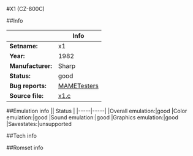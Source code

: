 #X1 (CZ-800C)

##Info

||Info|
|-----|-----|
|**Setname:**|x1
|**Year:**|1982
|**Manufacturer:**|Sharp
|**Status:**|good
|**Bug reports:**|[MAMETesters](http://mametesters.org/view_all_set.php?type=1&temporary=y&search=x1.c)
|**Source file:**|[x1.c](https://github.com/mamedev/mame/blob/master/src/mess/drivers/x1.c)

##Emulation info
|| Status |
|-----|-----|
|Overall emulation:|good
|Color emulation:|good
|Sound emulation:|good
|Graphics emulation:|good
|Savestates:|unsupported

##Tech info

##Romset info

<!--- START OF EDITED COMMENT DO NOT TOUCH TEXT ABOVE-->
